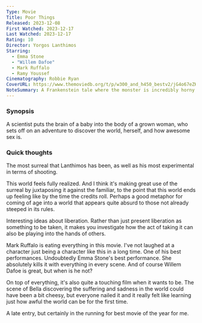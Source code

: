 ```yaml
---
Type: Movie
Title: Poor Things
Released: 2023-12-08
First Watched: 2023-12-17
Last Watched: 2023-12-17
Rating: 10
Director: Yorgos Lanthimos
Starring:
  - Emma Stone
  - "Willem Dafoe"
  - Mark Ruffalo
  - Ramy Youssef
Cinematography: Robbie Ryan
CoverURL: https://www.themoviedb.org/t/p/w300_and_h450_bestv2/jG4o67eZKlvuL5R6WTysRkPwE75.jpg
NoteSummary: A Frankenstein tale where the monster is incredibly horny.
---
```

### Synopsis 
A scientist puts the brain of a baby into the body of a grown woman, who sets off on an adventure to discover the world, herself, and how awesome sex is.

### Quick thoughts 
The most surreal that Lanthimos has been, as well as his most experimental in terms of shooting. 

This world feels fully realized. And I think it's making great use of the surreal by juxtaposing it against the familiar, to the point that this world ends up feeling like by the time the credits roll. Perhaps a good metaphor for coming of age into a world that appears quite absurd to those not already steeped in its rules. 

Interesting ideas about liberation. Rather than just present liberation as something to be taken, it makes you investigate how the act of taking it can also be playing into the hands of others. 

Mark Ruffalo is eating everything in this movie. I've not laughed at a character just being a character like this in a long time. One of his best performances. Undoubtedly Emma Stone's best performance. She absolutely kills it with everything in every scene. And of course Willem Dafoe is great, but when is he not?

On top of everything, it's also quite a touching film when it wants to be. The scene of Bella discovering the suffering and sadness in the world could have been a bit cheesy, but everyone nailed it and it really felt like learning just how awful the world can be for the first time. 

A late entry, but certainly in the running for best movie of the year for me. 